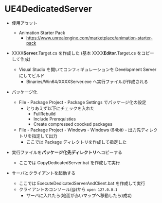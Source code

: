 # UE4DedicatedServer

* 使用アセット
  * Animation Starter Pack
    * https://www.unrealengine.com/marketplace/animation-starter-pack
  
* XXXX**Server**.Target.cs を作成した (基本 XXXX**Editor**.Target.cs をコピーして作成)
  * Visual Studio を開いてコンフィギュレーションを Development Server にしてビルド
    * Binaries/Win64/XXXXServer.exe へ実行ファイルが作成される

* パッケージ化
  * File - Package Project - Package Settings でパッケージ化の設定
    * とりあえず以下にチェックを入れた
      * FullRebuild
      * Include Prerequisties
      * Create compressed coocked packages
  * File - Package Project - Windows - Windows (64bit) - 出力先ディレクトリを指定して出力
    * ここでは Package ディレクトリを作成して指定した

* 実行ファイルを**パッケージ化先ディレクトリ**へコピーする
  * ここでは CopyDedicatedServer.bat を作成して実行

* サーバとクライアントを起動する
  * ここでは ExecuteDedicatedServerAndClient.bat を作成して実行
  * クライアントのコンソール(@)から `open 127.0.0.1`
    * サーバに入れたら(地面が赤いマップへ移動したら)成功